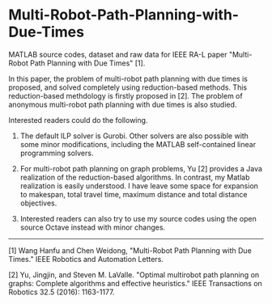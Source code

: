 # Multi-Robot-Path-Planning-with-Due-Times
MATLAB source codes, dataset and raw data for IEEE RA-L paper "Multi-Robot Path Planning with Due Times" [1].

In this paper, the problem of multi-robot path planning with due times is proposed, and solved completely using reduction-based methods. This reduction-based methdology is firstly proposed in [2]. The problem of anonymous multi-robot path planning with due times is also studied. 


Interested readers could do the following.

1. The default ILP solver is Gurobi. Other solvers are also possible with some minor modifications, including the MATLAB self-contained linear programming solvers.

2. For multi-robot path planning on graph problems, Yu [2]  provides a Java realization of the reduction-based algorithms. In contrast, my Matlab realization is easily understood. I have leave some space for expansion to makespan, total travel time, maximum distance and total distance objectives. 

3. Interested readers can also try to use my source codes using the open source Octave instead with minor changes.




************************************************************************************************************************************************

[1] Wang Hanfu and Chen Weidong, "Multi-Robot Path Planning with Due Times." IEEE Robotics and Automation Letters.

[2] Yu, Jingjin, and Steven M. LaValle. "Optimal multirobot path planning on graphs: Complete algorithms and effective heuristics." IEEE Transactions on Robotics 32.5 (2016): 1163-1177.
